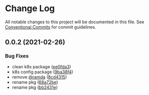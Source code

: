 # Change Log

All notable changes to this project will be documented in this file.
See [Conventional Commits](https://conventionalcommits.org) for commit guidelines.

## 0.0.2 (2021-02-26)


### Bug Fixes

* clean k8s package ([ee0fda3](https://github.com/madbean/shared-packages/commit/ee0fda329f91d3dc9d4cd83250d08b3570dced1a))
* k8s config package ([9ba38f4](https://github.com/madbean/shared-packages/commit/9ba38f44416a938da5466ee2b9203885ff17a77e))
* remove [@ramda](https://github.com/ramda) ([8cd4315](https://github.com/madbean/shared-packages/commit/8cd4315a0fd4355abb966c0e001954e929d3461a))
* rename pkg ([68a72be](https://github.com/madbean/shared-packages/commit/68a72beb9ddd6f7efdc4e6da06c08761a5bee068))
* rename pkg ([bb2431e](https://github.com/madbean/shared-packages/commit/bb2431e8183708e1826605ee3eea9ac34c053557))
